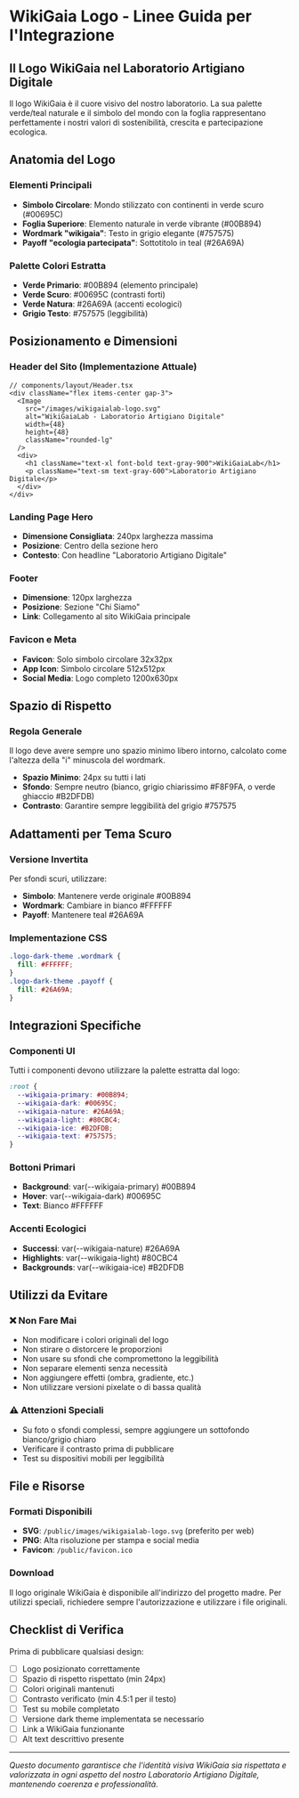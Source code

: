 # WikiGaia Logo - Linee Guida per l'Integrazione

## Il Logo WikiGaia nel Laboratorio Artigiano Digitale

Il logo WikiGaia è il cuore visivo del nostro laboratorio. La sua palette verde/teal naturale e il simbolo del mondo con la foglia rappresentano perfettamente i nostri valori di sostenibilità, crescita e partecipazione ecologica.

## Anatomia del Logo

### Elementi Principali
- **Simbolo Circolare**: Mondo stilizzato con continenti in verde scuro (#00695C)
- **Foglia Superiore**: Elemento naturale in verde vibrante (#00B894) 
- **Wordmark "wikigaia"**: Testo in grigio elegante (#757575)
- **Payoff "ecologia partecipata"**: Sottotitolo in teal (#26A69A)

### Palette Colori Estratta
- **Verde Primario**: #00B894 (elemento principale)
- **Verde Scuro**: #00695C (contrasti forti)
- **Verde Natura**: #26A69A (accenti ecologici)
- **Grigio Testo**: #757575 (leggibilità)

## Posizionamento e Dimensioni

### Header del Sito (Implementazione Attuale)
```tsx
// components/layout/Header.tsx
<div className="flex items-center gap-3">
  <Image 
    src="/images/wikigaialab-logo.svg" 
    alt="WikiGaiaLab - Laboratorio Artigiano Digitale"
    width={48} 
    height={48} 
    className="rounded-lg"
  />
  <div>
    <h1 className="text-xl font-bold text-gray-900">WikiGaiaLab</h1>
    <p className="text-sm text-gray-600">Laboratorio Artigiano Digitale</p>
  </div>
</div>
```

### Landing Page Hero
- **Dimensione Consigliata**: 240px larghezza massima
- **Posizione**: Centro della sezione hero
- **Contesto**: Con headline "Laboratorio Artigiano Digitale"

### Footer
- **Dimensione**: 120px larghezza
- **Posizione**: Sezione "Chi Siamo" 
- **Link**: Collegamento al sito WikiGaia principale

### Favicon e Meta
- **Favicon**: Solo simbolo circolare 32x32px
- **App Icon**: Simbolo circolare 512x512px
- **Social Media**: Logo completo 1200x630px

## Spazio di Rispetto

### Regola Generale
Il logo deve avere sempre uno spazio minimo libero intorno, calcolato come l'altezza della "i" minuscola del wordmark.

- **Spazio Minimo**: 24px su tutti i lati
- **Sfondo**: Sempre neutro (bianco, grigio chiarissimo #F8F9FA, o verde ghiaccio #B2DFDB)
- **Contrasto**: Garantire sempre leggibilità del grigio #757575

## Adattamenti per Tema Scuro

### Versione Invertita
Per sfondi scuri, utilizzare:
- **Simbolo**: Mantenere verde originale #00B894
- **Wordmark**: Cambiare in bianco #FFFFFF
- **Payoff**: Mantenere teal #26A69A

### Implementazione CSS
```css
.logo-dark-theme .wordmark {
  fill: #FFFFFF;
}
.logo-dark-theme .payoff {
  fill: #26A69A;
}
```

## Integrazioni Specifiche

### Componenti UI
Tutti i componenti devono utilizzare la palette estratta dal logo:

```css
:root {
  --wikigaia-primary: #00B894;
  --wikigaia-dark: #00695C;
  --wikigaia-nature: #26A69A;
  --wikigaia-light: #80CBC4;
  --wikigaia-ice: #B2DFDB;
  --wikigaia-text: #757575;
}
```

### Bottoni Primari
- **Background**: var(--wikigaia-primary) #00B894
- **Hover**: var(--wikigaia-dark) #00695C
- **Text**: Bianco #FFFFFF

### Accenti Ecologici
- **Successi**: var(--wikigaia-nature) #26A69A
- **Highlights**: var(--wikigaia-light) #80CBC4
- **Backgrounds**: var(--wikigaia-ice) #B2DFDB

## Utilizzi da Evitare

### ❌ Non Fare Mai
- Non modificare i colori originali del logo
- Non stirare o distorcere le proporzioni
- Non usare su sfondi che compromettono la leggibilità
- Non separare elementi senza necessità
- Non aggiungere effetti (ombra, gradiente, etc.)
- Non utilizzare versioni pixelate o di bassa qualità

### ⚠️ Attenzioni Speciali
- Su foto o sfondi complessi, sempre aggiungere un sottofondo bianco/grigio chiaro
- Verificare il contrasto prima di pubblicare
- Test su dispositivi mobili per leggibilità

## File e Risorse

### Formati Disponibili
- **SVG**: `/public/images/wikigaialab-logo.svg` (preferito per web)
- **PNG**: Alta risoluzione per stampa e social media
- **Favicon**: `/public/favicon.ico`

### Download
Il logo originale WikiGaia è disponibile all'indirizzo del progetto madre. Per utilizzi speciali, richiedere sempre l'autorizzazione e utilizzare i file originali.

## Checklist di Verifica

Prima di pubblicare qualsiasi design:

- [ ] Logo posizionato correttamente
- [ ] Spazio di rispetto rispettato (min 24px)
- [ ] Colori originali mantenuti
- [ ] Contrasto verificato (min 4.5:1 per il testo)
- [ ] Test su mobile completato
- [ ] Versione dark theme implementata se necessario
- [ ] Link a WikiGaia funzionante
- [ ] Alt text descrittivo presente

---

*Questo documento garantisce che l'identità visiva WikiGaia sia rispettata e valorizzata in ogni aspetto del nostro Laboratorio Artigiano Digitale, mantenendo coerenza e professionalità.*